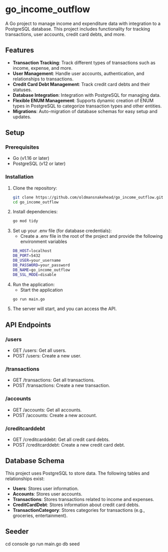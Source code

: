 # go_income_outflow

A Go project to manage income and expenditure data with integration to a PostgreSQL database. This project includes functionality for tracking transactions, user accounts, credit card debts, and more.

## Features

- **Transaction Tracking**: Track different types of transactions such as income, expense, and more.
- **User Management**: Handle user accounts, authentication, and relationships to transactions.
- **Credit Card Debt Management**: Track credit card debts and their statuses.
- **Database Integration**: Integration with PostgreSQL for managing data.
- **Flexible ENUM Management**: Supports dynamic creation of ENUM types in PostgreSQL to categorize transaction types and other entities.
- **Migrations**: Auto-migration of database schemas for easy setup and updates.

## Setup

### Prerequisites

- Go (v1.16 or later)
- PostgreSQL (v12 or later)

### Installation

1. Clone the repository:
   ```bash
   git clone https://github.com/oldmansnakehead/go_income_outflow.git
   cd go_income_outflow

2. Install dependencies:
   ```bash
   go mod tidy
3. Set up your .env file (for database credentials):
   - Create a .env file in the root of the project and provide the following environment variables
   ```bash
   DB_HOST=localhost
   DB_PORT=5432
   DB_USER=your_username
   DB_PASSWORD=your_password
   DB_NAME=go_income_outflow
   DB_SSL_MODE=disable
4. Run the application:
   - Start the application
   ```bash
   go run main.go
5. The server will start, and you can access the API.

## API Endpoints
### /users
   - GET /users: Get all users.
   - POST /users: Create a new user.
### /transactions
   - GET /transactions: Get all transactions.
   - POST /transactions: Create a new transaction.

### /accounts
   - GET /accounts: Get all accounts.
   - POST /accounts: Create a new account.

### /creditcarddebt
   - GET /creditcarddebt: Get all credit card debts.
   - POST /creditcarddebt: Create a new credit card debt.

## Database Schema

This project uses PostgreSQL to store data. The following tables and relationships exist:

   - **Users**: Stores user information.
   - **Accounts**: Stores user accounts.
   - **Transactions**: Stores transactions related to income and expenses.
   - **CreditCardDebt**: Stores information about credit card debts.
   - **TransactionCategory**: Stores categories for transactions (e.g., groceries, entertainment).

## Seeder
cd console
go run main.go db seed
